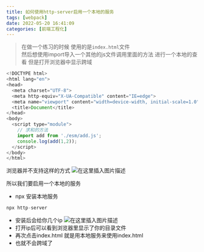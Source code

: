 ```yaml
---
title: 如何使用http-server启用一个本地的服务
tags: [webpack]
date: 2022-05-20 16:41:09
categories: [前端工程化]
---
```


> 在做一个练习的时候  使用的是`index.html`文件  
> 然后想使用import导入一个其他的js文件调用里面的方法  进行一个本地的查看  但是打开浏览器中显示跨域

```javascript
<!DOCTYPE html>
<html lang="en">
<head>
  <meta charset="UTF-8">
  <meta http-equiv="X-UA-Compatible" content="IE=edge">
  <meta name="viewport" content="width=device-width, initial-scale=1.0">
  <title>Document</title>
</head>
<body>
  <script type="module">
    // 求和的方法
    import add from './esm/add.js';
    console.log(add(1,2));
  </script>
</body>
</html> 
```
浏览器并不支持这样的方式
![在这里插入图片描述](https://img-blog.csdnimg.cn/b1c41c5d22dc44e7af9c0afe320fc0ea.png)

所以我们要启用一个本地的服务
- npx 安装本地服务
```javascript
npx http-server
```
- 安装后会给你几个ip
![在这里插入图片描述](https://img-blog.csdnimg.cn/582663b99fa84110a77577050afc1719.png)
- 打开ip后可以看到浏览器里显示了你的目录文件 
- 再次点击index.html  就是用本地服务来使用index.html
- 也就不会跨域了